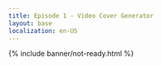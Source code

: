 ```yaml
---
title: Episode 1 - Video Cover Generator
layout: base
localization: en-US
---
```


{% include banner/not-ready.html %}